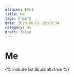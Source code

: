 ```yaml
---
aliases: [Me]
title: Me
tags: ["me"]
date: 2020-06-01 20:09:34
category: me
draft: false
---
```


# Me

{% include list.liquid all=true %}

